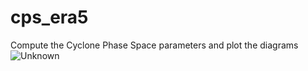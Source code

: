 # cps_era5
Compute the Cyclone Phase Space parameters and plot the diagrams
![Unknown](https://user-images.githubusercontent.com/76565450/162324058-6d69d1d7-f4af-4f3e-bdf6-cf94c7b545a2.png)
